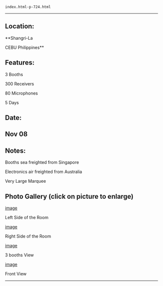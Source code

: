 
    index.html-p-724.html
----------------------------------------------------------

## Location:

**Shangri-La

CEBU Philippines**

## Features:

3 Booths

300 Receivers

80 Microphones

5 Days

## Date:

## Nov 08

## Notes:

Booths sea freighted from Singapore

Electronics air freighted from Australia

Very Large Marquee

## Photo Gallery (click on picture to enlarge)

[image](picture)

Left Side of the Room

[image](picture)

Right Side of the Room

[image](picture)

3 booths View

[image](picture)

Front View




----------------------------------------------------------
